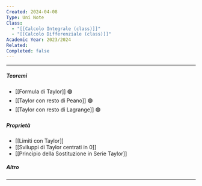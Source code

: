 ```yaml
---
Created: 2024-04-08
Type: Uni Note
Class:
  - "[[Calcolo Integrale (class)]]"
  - "[[Calcolo Differenziale (class)]]"
Academic Year: 2023/2024
Related: 
Completed: false
---
```

---
##### Teoremi
- [[Formula di Taylor]] 🟢
- [[Taylor con resto di Peano]] 🟢
- [[Taylor con resto di Lagrange]] 🟢

##### Proprietà
- [[Limiti con Taylor]]
- [[Sviluppi di Taylor centrati in 0]]
- [[Principio della Sostituzione in Serie Taylor]]

##### Altro


---

